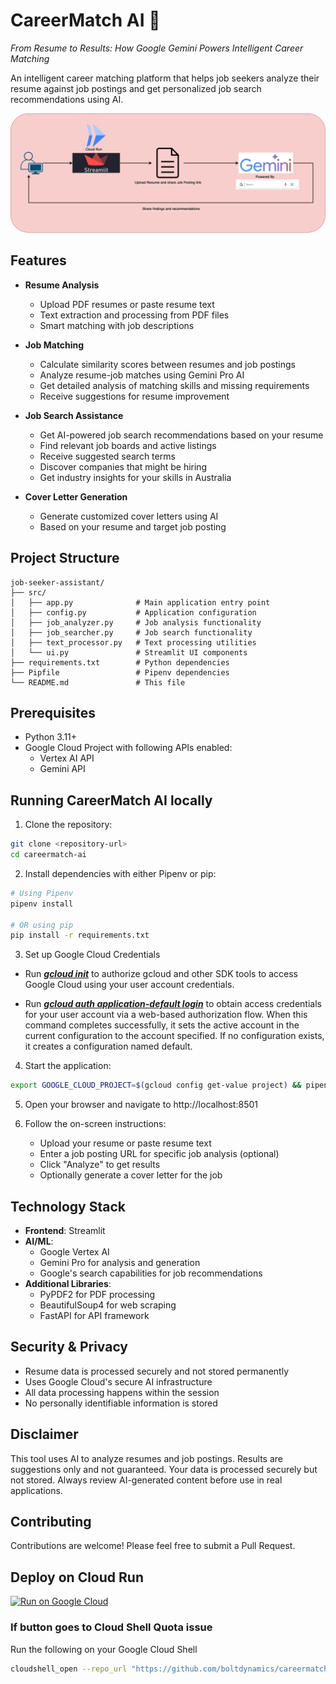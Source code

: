 # CareerMatch AI 🎯

*From Resume to Results: How Google Gemini Powers Intelligent Career Matching*

An intelligent career matching platform that helps job seekers analyze their resume against job postings and get personalized job search recommendations using AI.

![careermatch-ai](careermatch-ai.png)

## Features

- **Resume Analysis**
  - Upload PDF resumes or paste resume text
  - Text extraction and processing from PDF files
  - Smart matching with job descriptions

- **Job Matching**
  - Calculate similarity scores between resumes and job postings
  - Analyze resume-job matches using Gemini Pro AI
  - Get detailed analysis of matching skills and missing requirements
  - Receive suggestions for resume improvement

- **Job Search Assistance**
  - Get AI-powered job search recommendations based on your resume
  - Find relevant job boards and active listings
  - Receive suggested search terms
  - Discover companies that might be hiring
  - Get industry insights for your skills in Australia

- **Cover Letter Generation**
  - Generate customized cover letters using AI
  - Based on your resume and target job posting

## Project Structure

```
job-seeker-assistant/
├── src/
│   ├── app.py              # Main application entry point
│   ├── config.py           # Application configuration
│   ├── job_analyzer.py     # Job analysis functionality
│   ├── job_searcher.py     # Job search functionality
│   ├── text_processor.py   # Text processing utilities
│   └── ui.py               # Streamlit UI components
├── requirements.txt        # Python dependencies
├── Pipfile                 # Pipenv dependencies
└── README.md               # This file
```

## Prerequisites

- Python 3.11+
- Google Cloud Project with following APIs enabled:
  - Vertex AI API
  - Gemini API

## Running CareerMatch AI locally

1. Clone the repository:
```bash
git clone <repository-url>
cd careermatch-ai
```

2. Install dependencies with either Pipenv or pip:
```bash
# Using Pipenv
pipenv install

# OR using pip
pip install -r requirements.txt
```

3. Set up Google Cloud Credentials

* Run [**_gcloud init_**](https://cloud.google.com/sdk/gcloud/reference/init) to authorize gcloud and other SDK tools to access Google Cloud using your user account credentials.

* Run [**_gcloud auth application-default login_**](https://cloud.google.com/sdk/gcloud/reference/auth/login) to obtain access credentials for your user account via a web-based authorization flow. When this command completes successfully, it sets the active account in the current configuration to the account specified. If no configuration exists, it creates a configuration named default.

4. Start the application:
```bash
export GOOGLE_CLOUD_PROJECT=$(gcloud config get-value project) && pipenv run streamlit run src/app.py
```

5. Open your browser and navigate to http://localhost:8501

6. Follow the on-screen instructions:
   - Upload your resume or paste resume text
   - Enter a job posting URL for specific job analysis (optional)
   - Click "Analyze" to get results
   - Optionally generate a cover letter for the job

## Technology Stack

- **Frontend**: Streamlit
- **AI/ML**:
  - Google Vertex AI
  - Gemini Pro for analysis and generation
  - Google's search capabilities for job recommendations
- **Additional Libraries**:
  - PyPDF2 for PDF processing
  - BeautifulSoup4 for web scraping
  - FastAPI for API framework

## Security & Privacy

- Resume data is processed securely and not stored permanently
- Uses Google Cloud's secure AI infrastructure
- All data processing happens within the session
- No personally identifiable information is stored

## Disclaimer

This tool uses AI to analyze resumes and job postings. Results are suggestions only and not guaranteed. Your data is processed securely but not stored. Always review AI-generated content before use in real applications.

## Contributing

Contributions are welcome! Please feel free to submit a Pull Request.

## Deploy on Cloud Run

[![Run on Google Cloud](https://deploy.cloud.run/button.svg)](https://deploy.cloud.run)

### If button goes to Cloud Shell Quota issue

Run the following on your Google Cloud Shell

```bash
cloudshell_open --repo_url "https://github.com/boltdynamics/careermatch-ai.git" --git_branch "main" --page "shell" --force_new_clone
```
